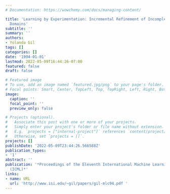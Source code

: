 ```yaml
---
# Documentation: https://wowchemy.com/docs/managing-content/

title: 'Learning by Experimentation: Incremental Refinement of Incomplete Planning
  Domains'
subtitle: ''
summary: ''
authors:
- Yolanda Gil
tags: []
categories: []
date: '1994-01-01'
lastmod: 2022-05-09T16:44:26-07:00
featured: false
draft: false

# Featured image
# To use, add an image named `featured.jpg/png` to your page's folder.
# Focal points: Smart, Center, TopLeft, Top, TopRight, Left, Right, BottomLeft, Bottom, BottomRight.
image:
  caption: ''
  focal_point: ''
  preview_only: false

# Projects (optional).
#   Associate this post with one or more of your projects.
#   Simply enter your project's folder or file name without extension.
#   E.g. `projects = ["internal-project"]` references `content/project/deep-learning/index.md`.
#   Otherwise, set `projects = []`.
projects: []
publishDate: '2022-05-09T23:44:26.566588Z'
publication_types:
- '1'
abstract: ''
publication: '*Proceedings of the Eleventh International Machine Learning Conference
  (ICML)*'
links:
- name: URL
  url: 'http://www.isi.edu/~gil/papers/gil-mlc94.pdf '
---
```

